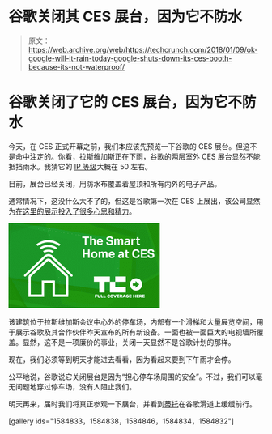 # 谷歌关闭其 CES 展台，因为它不防水 

> 原文：<https://web.archive.org/web/https://techcrunch.com/2018/01/09/ok-google-will-it-rain-today-google-shuts-down-its-ces-booth-because-its-not-waterproof/>

# 谷歌关闭了它的 CES 展台，因为它不防水

今天，在 CES 正式开幕之前，我们本应该先预览一下谷歌的 CES 展台。但这不是命中注定的。你看，拉斯维加斯正在下雨，谷歌的两层室外 CES 展台显然不能抵挡雨水。我猜它的 [IP 等级](https://web.archive.org/web/20221206205637/http://www.dsmt.com/resources/ip-rating-chart/)大概在 50 左右。

目前，展台已经关闭，用防水布覆盖着屋顶和所有内外的电子产品。

通常情况下，这没什么大不了的，但这是谷歌第一次在 CES 上展出，该公司显然为[在这里的展示投入了很多心思和精力](https://web.archive.org/web/20221206205637/https://beta.techcrunch.com/2018/01/06/google-has-planted-its-flag-at-ces/)。

[![](img/45533d4dc5448d987ccb9b75977f2225.png)](https://web.archive.org/web/20221206205637/https://beta.techcrunch.com/tag/smart-home-at-ces-2018/)

该建筑位于拉斯维加斯会议中心外的停车场，内部有一个滑梯和大量展览空间，用于展示谷歌及其合作伙伴昨天宣布的所有新设备。一面也被一面巨大的电视墙所覆盖。显然，这不是一项廉价的事业，关闭一天显然不是谷歌计划的那样。

现在，我们必须等到明天才能进去看看，因为看起来要到下午雨才会停。

公平地说，谷歌说它关闭展台是因为“担心停车场周围的安全”。不过，我们可以毫无问题地穿过停车场，没有人阻止我们。

明天再来，届时我们将真正参观一下展台，并看到[蒂托](https://web.archive.org/web/20221206205637/https://beta.techcrunch.com/author/tito-hamze/)在谷歌滑道上缓缓前行。

[gallery ids="1584833，1584838，1584846，1584834，1584832"]